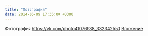 ```yaml
---
title: "Фотография"
date: 2014-06-09 17:35:00 +0300
---
```


Фотография
<a class="vk-attach" href="https://vk.com/photo41076938_332342550">https://vk.com/photo41076938_332342550</a>
<a class="vk-attach" href="https://vk.com/photo41076938_332342550">Вложение</a>
